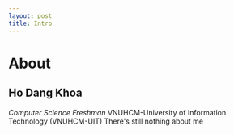 ```yaml
---
layout: post
title: Intro
---
```

# About 
## Ho Dang Khoa
*Computer Science Freshman*
VNUHCM-University of Information Technology (VNUHCM-UIT)
There's still nothing about me
